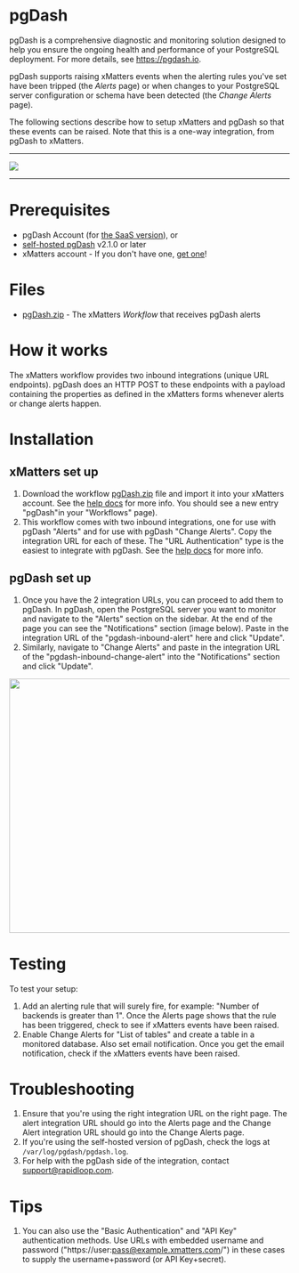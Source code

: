 
# pgDash

pgDash is a comprehensive diagnostic and monitoring solution designed to help
you ensure the ongoing health and performance of your PostgreSQL deployment.
For more details, see https://pgdash.io.

pgDash supports raising xMatters events when the alerting rules you've set
have been tripped (the *Alerts* page) or when changes to your PostgreSQL server
configuration or schema have been detected (the *Change Alerts* page).

The following sections describe how to setup xMatters and pgDash so that these
events can be raised. Note that this is a one-way integration, from pgDash
to xMatters.

--------

<kbd>
<a href="https://support.xmatters.com/hc/en-us/community/topics">
   <img src="https://github.com/xmatters/xMatters-Labs/raw/master/media/disclaimer.png">
</a>
</kbd>

--------

# Prerequisites

* pgDash Account (for [the SaaS version](https://app.pgdash.io/signup)), or
* [self-hosted pgDash](https://docs.pgdash.io/self-hosted) v2.1.0 or later
* xMatters account - If you don't have one, [get one](https://www.xmatters.com)!

# Files
* [pgDash.zip](pgDash.zip) - The xMatters *Workflow* that receives
  pgDash alerts

# How it works

The xMatters workflow provides two inbound integrations (unique
URL endpoints). pgDash does an HTTP POST to these endpoints with a payload
containing the properties as defined in the xMatters forms whenever alerts
or change alerts happen.

# Installation

## xMatters set up

1. Download the workflow [pgDash.zip](pgDash.zip) file and import 
   it into your xMatters account. See the
   [help docs](http://help.xmatters.com/OnDemand/xmodwelcome/communicationplanbuilder/exportcommplan.htm)
   for more info. You should see a new entry "pgDash"in  your
   "Workflows" page).
2. This workflow comes with two inbound integrations, one for use
   with pgDash "Alerts" and for use with pgDash "Change Alerts". Copy the
   integration URL for each of these. The "URL Authentication" type is the
   easiest to integrate with pgDash. See the [help docs](https://help.xmatters.com/ondemand/xmodwelcome/integrationbuilder/generate-urls.htm)
   for more info.

## pgDash set up

1. Once you have the 2 integration URLs, you can proceed to add them to pgDash.
   In pgDash, open the PostgreSQL server you want to monitor and navigate to the
   "Alerts" section on the sidebar. At the end of the page you can see the
   "Notifications" section (image below). Paste in the integration URL of the
   "pgdash-inbound-alert" here and click "Update".
2. Similarly, navigate to "Change Alerts" and paste in the integration URL of
   the "pgdash-inbound-change-alert" into the "Notifications" section and
   click "Update".

<kbd>
  <img src="media/pgdash-xmatters.png" width="713" height="457">
</kbd>

# Testing

To test your setup:

1. Add an alerting rule that will surely fire, for example: "Number of backends
   is greater than 1". Once the Alerts page shows that the rule has been
   triggered, check to see if xMatters events have been raised.
2. Enable Change Alerts for "List of tables" and create a table in a monitored
   database. Also set email notification. Once you get the email notification,
   check if the xMatters events have been raised.

# Troubleshooting

1. Ensure that you're using the right integration URL on the right page. The
   alert integration URL should go into the Alerts page and the Change Alert
   integration URL should go into the Change Alerts page.
2. If you're using the self-hosted version of pgDash, check the logs at
   `/var/log/pgdash/pgdash.log`.
3. For help with the pgDash side of the integration, contact support@rapidloop.com.

# Tips

1. You can also use the "Basic Authentication" and "API Key" authentication
   methods. Use URLs with embedded username and password ("https://user:pass@example.xmatters.com/")
   in these cases to supply the username+password (or API Key+secret).
